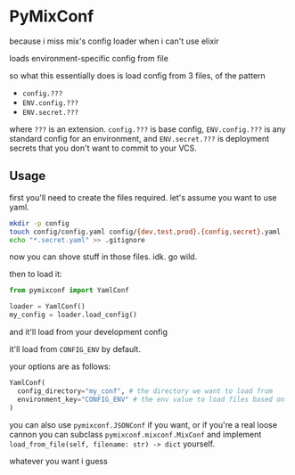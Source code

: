 # PyMixConf

because i miss mix's config loader when i can't use elixir

loads environment-specific config from file

so what this essentially does is load config from 3 files, of the pattern

- `config.???`
- `ENV.config.???`
- `ENV.secret.???`

where `???` is an extension. `config.???` is base config, `ENV.config.???` is
any standard config for an environment, and `ENV.secret.???` is deployment
secrets that you don't want to commit to your VCS.

## Usage

first you'll need to create the files required. let's assume you want to
use yaml.

```bash
mkdir -p config
touch config/config.yaml config/{dev,test,prod}.{config,secret}.yaml
echo "*.secret.yaml" >> .gitignore
```

now you can shove stuff in those files. idk. go wild.

then to load it:

```python
from pymixconf import YamlConf

loader = YamlConf()
my_config = loader.load_config()
```

and it'll load from your development config

it'll load from `CONFIG_ENV` by default.

your options are as follows:

```python
YamlConf(
  config_directory="my_conf", # the directory we want to load from
  environment_key="CONFIG_ENV" # the env value to load files based on
)
```

you can also use `pymixconf.JSONConf` if you want, or if you're a real
loose cannon you can subclass `pymixconf.mixconf.MixConf` and implement
`load_from_file(self, filename: str) -> dict` yourself.

whatever you want i guess
